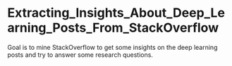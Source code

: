 # Extracting_Insights_About_Deep_Learning_Posts_From_StackOverflow
Goal is to mine StackOverflow to get some insights on the deep learning posts and try to answer some research questions.
